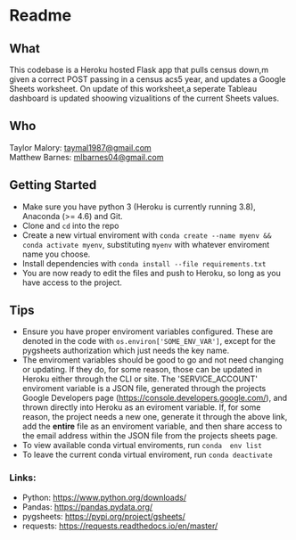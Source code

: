 # Readme

## What
This codebase is a Heroku hosted Flask app that pulls census down,m given a correct POST passing in a census acs5 year, and updates a Google Sheets worksheet. On update  of this worksheet,a seperate Tableau dashboard is updated shoowing vizualitions of the current Sheets  values. 

## Who
Taylor Malory: taymal1987@gmail.com    
Matthew Barnes: mlbarnes04@gmail.com

## Getting Started
* Make sure you have python 3 (Heroku is currently running 3.8), Anaconda (>= 4.6) and Git.
* Clone and `cd` into the repo
* Create a new virtual enviroment with `conda create --name myenv && conda activate myenv`, substituting `myenv` with whatever enviroment name you choose.
* Install dependencies with `conda install --file requirements.txt`
* You are now ready to edit the files and push to Heroku, so long as you have access to the project.


## Tips
* Ensure you have proper enviroment variables configured. These are denoted in the code with `os.environ['SOME_ENV_VAR']`, except for the pygsheets authorization which just needs the key name. 
* The enviroment variables should be good to go and not need changing or updating. If they do, for some reason, those can be updated in Heroku either through the CLI or site. The 'SERVICE_ACCOUNT' enviroment variable is a JSON file, generated through the projects Google Developers page (https://console.developers.google.com/), and thrown directly into Heroku as an eviroment variable. If, for some reason, the project needs a new one, generate it through the above link, add the **entire** file as an enviroment variable, and then share access to the email address within the JSON file from the projects sheets page.
* To view available conda virtual enviroments, run `conda  env list`
* To leave the current conda virtual enviroment, run `conda deactivate`

### Links: 
* Python: https://www.python.org/downloads/
* Pandas: https://pandas.pydata.org/
* pygsheets: https://pypi.org/project/gsheets/
* requests: https://requests.readthedocs.io/en/master/
